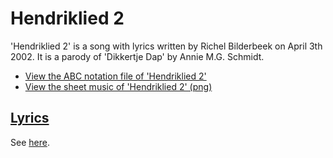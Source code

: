 # Hendriklied 2

'Hendriklied 2' is a song with lyrics written by Richel
Bilderbeek on April 3th 2002. It is a parody of 'Dikkertje Dap' by
Annie M.G. Schmidt.

* [View the ABC notation file of 'Hendriklied 2'](10_hendriklied_2.abc)
* [View the sheet music of 'Hendriklied 2' (png)](10_hendriklied_2.png)

## [Lyrics](10_hendriklied_2.txt)

See [here](10_hendriklied_2.txt).
